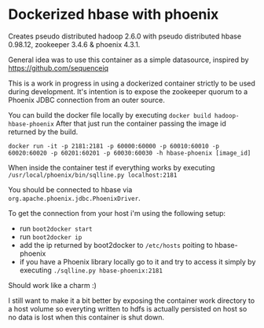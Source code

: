 # Dockerized hbase with phoenix

Creates pseudo distributed hadoop 2.6.0 with pseudo distributed hbase 0.98.12, zookeeper 3.4.6 & phoenix 4.3.1.

General idea was to use this container as a simple datasource, inspired by https://github.com/sequenceiq

This is a work in progress in using a dockerized container strictly to be used during development. 
It's intention is to expose the zookeeper quorum to a Phoenix JDBC connection from an outer source.

You can build the docker file locally by executing 
`docker build hadoop-hbase-phoenix`
After that just run the container passing the image id returned by the build.

`docker run -it -p 2181:2181 -p 60000:60000 -p 60010:60010 -p 60020:60020 -p 60201:60201 -p 60030:60030 -h hbase-phoenix [image_id]`

When inside the container test if everything works by executing 
`/usr/local/phoenix/bin/sqlline.py localhost:2181`

You should be connected to hbase via `org.apache.phoenix.jdbc.PhoenixDriver`. 

To get the connection from your host i'm using the following setup:
- run `boot2docker start`
- run `boot2docker ip`
- add the ip returned by boot2docker to `/etc/hosts` poiting to hbase-phoenix
- if you have a Phoenix library locally go to it and try to access it simply by executing `./sqlline.py hbase-phoenix:2181` 

Should work like a charm :)

I still want to make it a bit better by exposing the container work directory to a host volume so everyting written to hdfs is actually persisted on host so no data is lost when this container is shut down.
